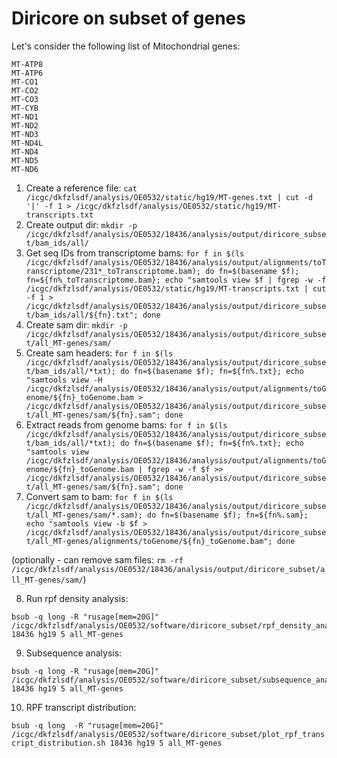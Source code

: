 # Diricore on subset of genes

Let's consider the following list of Mitochondrial genes: 

```
MT-ATP8
MT-ATP6
MT-CO1
MT-CO2
MT-CO3
MT-CYB
MT-ND1
MT-ND2
MT-ND3
MT-ND4L
MT-ND4
MT-ND5
MT-ND6
```


1. Create a reference file: `cat /icgc/dkfzlsdf/analysis/OE0532/static/hg19/MT-genes.txt | cut -d '|' -f 1 > /icgc/dkfzlsdf/analysis/OE0532/static/hg19/MT-transcripts.txt`
2. Create output dir: `mkdir -p /icgc/dkfzlsdf/analysis/OE0532/18436/analysis/output/diricore_subset/bam_ids/all/`
3. Get seq IDs from transcriptome bams: `for f in $(ls /icgc/dkfzlsdf/analysis/OE0532/18436/analysis/output/alignments/toTranscriptome/231*_toTranscriptome.bam); do fn=$(basename $f); fn=${fn%_toTranscriptome.bam}; echo "samtools view $f | fgrep -w -f /icgc/dkfzlsdf/analysis/OE0532/static/hg19/MT-transcripts.txt | cut -f 1 > /icgc/dkfzlsdf/analysis/OE0532/18436/analysis/output/diricore_subset/bam_ids/all/${fn}.txt"; done`
4. Create sam dir: `mkdir -p /icgc/dkfzlsdf/analysis/OE0532/18436/analysis/output/diricore_subset/all_MT-genes/sam/`
5. Create sam headers: `for f in $(ls /icgc/dkfzlsdf/analysis/OE0532/18436/analysis/output/diricore_subset/bam_ids/all/*txt); do fn=$(basename $f); fn=${fn%.txt}; echo "samtools view -H /icgc/dkfzlsdf/analysis/OE0532/18436/analysis/output/alignments/toGenome/${fn}_toGenome.bam > /icgc/dkfzlsdf/analysis/OE0532/18436/analysis/output/diricore_subset/all_MT-genes/sam/${fn}.sam"; done`
6. Extract reads from genome bams: `for f in $(ls /icgc/dkfzlsdf/analysis/OE0532/18436/analysis/output/diricore_subset/bam_ids/all/*txt); do fn=$(basename $f); fn=${fn%.txt}; echo "samtools view /icgc/dkfzlsdf/analysis/OE0532/18436/analysis/output/alignments/toGenome/${fn}_toGenome.bam | fgrep -w -f $f >>   /icgc/dkfzlsdf/analysis/OE0532/18436/analysis/output/diricore_subset/all_MT-genes/sam/${fn}.sam"; done`
7. Convert sam to bam: `for f in $(ls /icgc/dkfzlsdf/analysis/OE0532/18436/analysis/output/diricore_subset/all_MT-genes/sam/*.sam); do fn=$(basename $f); fn=${fn%.sam}; echo "samtools view -b $f > /icgc/dkfzlsdf/analysis/OE0532/18436/analysis/output/diricore_subset/all_MT-genes/alignments/toGenome/${fn}_toGenome.bam"; done`

(optionally - can remove sam files: `rm -rf /icgc/dkfzlsdf/analysis/OE0532/18436/analysis/output/diricore_subset/all_MT-genes/sam/`)

8. Run rpf density analysis: 
```
bsub -q long -R "rusage[mem=20G]" /icgc/dkfzlsdf/analysis/OE0532/software/diricore_subset/rpf_density_analysis.sh 18436 hg19 5 all_MT-genes
```

9. Subsequence analysis:
```
bsub -q long -R "rusage[mem=20G]" /icgc/dkfzlsdf/analysis/OE0532/software/diricore_subset/subsequence_analysis.sh 18436 hg19 5 all_MT-genes
```

10. RPF transcript distribution:

`bsub -q long  -R "rusage[mem=20G]" /icgc/dkfzlsdf/analysis/OE0532/software/diricore_subset/plot_rpf_transcript_distribution.sh 18436 hg19 5 all_MT-genes`
